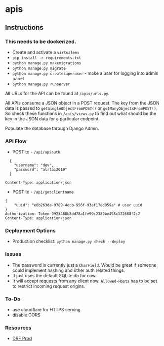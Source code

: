 # apis

## Instructions

### This needs to be dockerized.

- Create and activate a `virtualenv`
- `pip install -r requirements.txt`
- `python manage.py makemigrations`
- `python manage.py migrate`
- `python manage.py createsuperuser` - make a user for logging into admin panel
- `python manage.py runserver`

All URLs for the API can be found at `/apis/urls.py`.

All APIs consume a JSON object in a POST request.
The key from the JSON data is passed to `getSingleObjectFromPOST()` or `getManyObjectsFromPOST()`. So check these functions in `/apis/views.py` to find out what should be the key in the JSON data for a particular endpoint.

Populate the database through Django Admin.

### API Flow

* POST to - `/api/apiauth`
```
  {
	"username": "dev",
	"password": "alrtai2019"
  }

Content-Type: application/json
```
* POST to - `/api/getclientname`

```
{
	"uuid": "e6b263da-9789-4ecb-956f-93af17ed959a" # user uuid
}
Authorization: Token 9923488b8dd78a1fe99c2389be498c122688f2c7
Content-Type: application/json
```

### Deployment Options

* Production checklist: `python manage.py check --deploy`


### Issues

- The password is currently just a `CharField`. Would be great if someone could implement hashing and other auth related things.
- It just uses the default SQLite db for now.
- It will accept requests from any client now. `Allowed-Hosts` has to be set to restrict incoming request origins.

### To-Do

* use cloudflare for HTTPS serving
* disable CORS


### Resources
* [DRF Prod](https://dragonprogrammer.com/django-drf-api-production-docker/)